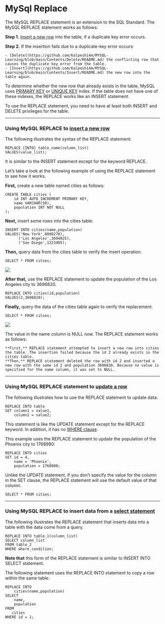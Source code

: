 # MySql Replace

The MySQL REPLACE statement is an extension to the SQL Standard. The MySQL REPLACE statement works as follows:

**Step 1.** [Insert a new row](https://github.com/Kalpesh14m/MYSQL-Learning/blob/main/Contents/Insert/README.md) into the table, if a duplicate key error occurs.

**Step 2.** If the insertion fails due to a duplicate-key error occurs:

    - [Delete](https://github.com/Kalpesh14m/MYSQL-Learning/blob/main/Contents/Delete/README.md) the conflicting row that causes the duplicate key error from the table.
    - [Insert](https://github.com/Kalpesh14m/MYSQL-Learning/blob/main/Contents/Insert/README.md) the new row into the table again.

To determine whether the new row that already exists in the table, MySQL uses [PRIMARY KEY](https://github.com/Kalpesh14m/MYSQL-Learning/blob/main/Need%20To%20Work/README.md) or [UNIQUE KEY](https://github.com/Kalpesh14m/MYSQL-Learning/blob/main/Need%20To%20Work/README.md) index. If the table does not have one of these indexes, the REPLACE works like an INSERT statement.

To use the REPLACE statement, you need to have at least both INSERT and DELETE privileges for the table.

---

### Using MySQL REPLACE to [insert a new row](https://github.com/Kalpesh14m/MYSQL-Learning/blob/main/Contents/Insert/README.md)

The following illustrates the syntax of the REPLACE statement:

```
REPLACE [INTO] table_name(column_list)
VALUES(value_list);
```

It is similar to the INSERT statement except for the keyword REPLACE.

Let’s take a look at the following example of using the REPLACE statement to see how it works.

**First,** create a new table named cities as follows:

```
CREATE TABLE cities (
    id INT AUTO_INCREMENT PRIMARY KEY,
    name VARCHAR(50),
    population INT NOT NULL
);
```

**Next,** insert some rows into the cities table:

```
INSERT INTO cities(name,population)
VALUES('New York',8008278),
	  ('Los Angeles',3694825),
	  ('San Diego',1223405);
```

**Then,** query data from the cities table to verify the insert operation.

`SELECT * FROM cities;`

![](https://user-images.githubusercontent.com/25608527/97813000-4060c080-1cab-11eb-90f2-6adb1303e233.png)

**After that,** use the REPLACE statement to update the population of the Los Angeles city to 3696820.

```
REPLACE INTO cities(id,population)
VALUES(2,3696820);
```

**Finally,** query the data of the cities table again to verify the replacement.

`SELECT * FROM cities;`

![](https://user-images.githubusercontent.com/25608527/97813002-4191ed80-1cab-11eb-8a3c-ab9e9912f514.png)

The value in the name column is NULL now. The REPLACE statement works as follows:

    **First,** REPLACE statement attempted to insert a new row into cities the table. The insertion failed because the id 2 already exists in the cities table.
    **Then,** REPLACE statement deleted the row with id 2 and inserted a new row with the same id 2 and population 3696820. Because no value is specified for the name column, it was set to NULL.

---

### Using MySQL REPLACE statement to [update a row](https://github.com/Kalpesh14m/MYSQL-Learning/blob/main/Contents/Update/README.md)

The following illustrates how to use the REPLACE statement to update data:

```
REPLACE INTO table
SET column1 = value1,
    column2 = value2;
```

This statement is like the UPDATE statement except for the REPLACE keyword. In addition, it has no [WHERE clause]().

This example uses the REPLACE statement to update the population of the Phoenix city to 1768980:

```
REPLACE INTO cities
SET id = 4,
    name = 'Phoenix',
    population = 1768980;
```

Unlike the UPDATE statement, if you don’t specify the value for the column in the SET clause, the REPLACE statement will use the default value of that column.

`SELECT * FROM cities;`

---

### Using MySQL REPLACE to insert data from a [select statement](https://github.com/Kalpesh14m/MYSQL-Learning/blob/main/Contents/Select/README.md)

The following illustrates the REPLACE statement that inserts data into a table with the data come from a query.

```
REPLACE INTO table_1(column_list)
SELECT column_list
FROM table_2
WHERE where_condition;
```

**Note that** this form of the REPLACE statement is similar to INSERT INTO SELECT statement.

The following statement uses the REPLACE INTO statement to copy a row within the same table:

```
REPLACE INTO 
    cities(name,population)
SELECT 
    name,
    population 
FROM 
   cities 
WHERE id = 1;
```
